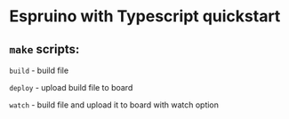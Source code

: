 # Espruino with Typescript quickstart


## `make` scripts:

`build` - build file

`deploy` - upload build file to board 

`watch` - build file and upload it to board with watch option
